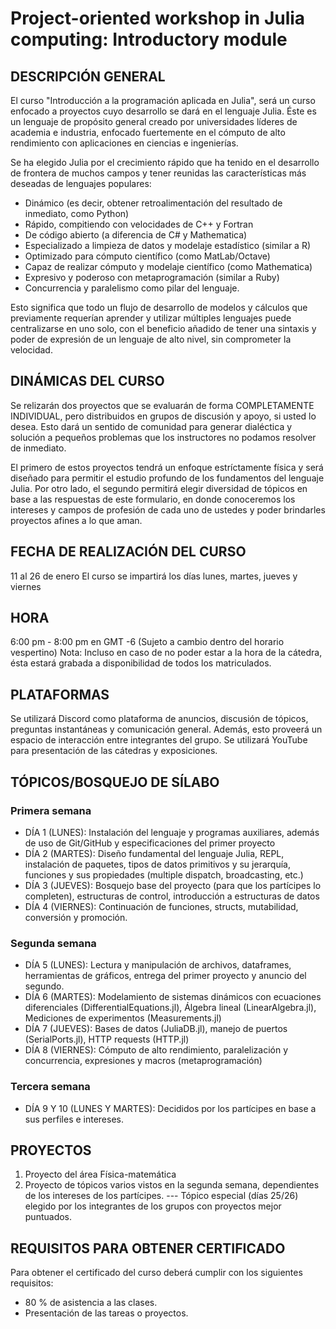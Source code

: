 # Project-oriented workshop in Julia computing: Introductory module

## DESCRIPCIÓN GENERAL

El curso "Introducción a la programación aplicada en Julia", será un curso enfocado a proyectos cuyo desarrollo se dará en el lenguaje Julia. Éste es un lenguaje de propósito general creado por universidades líderes de academia e industria, enfocado fuertemente en el cómputo de alto rendimiento con aplicaciones en ciencias e ingenierías. 

Se ha elegido Julia por el crecimiento rápido que ha tenido en el desarrollo de frontera de muchos campos y tener reunidas las características más deseadas de lenguajes populares:
- Dinámico (es decir, obtener retroalimentación del resultado de inmediato, como Python)
- Rápido, compitiendo con velocidades de C++ y Fortran
- De código abierto (a diferencia de C# y Mathematica)
- Especializado a limpieza de datos y modelaje estadístico (similar a R) 
- Optimizado para cómputo científico (como MatLab/Octave)
- Capaz de realizar cómputo y modelaje científico (como Mathematica)
- Expresivo y poderoso con metaprogramación (similar a Ruby)
- Concurrencia y paralelismo como pilar del lenguaje.

Esto significa que todo un flujo de desarrollo de modelos y cálculos que previamente requerían aprender y utilizar múltiples lenguajes puede centralizarse en uno solo, con el beneficio añadido de tener una sintaxis y poder de expresión de un lenguaje de alto nivel, sin comprometer la velocidad.

## DINÁMICAS DEL CURSO
Se relizarán dos proyectos que se evaluarán de forma COMPLETAMENTE INDIVIDUAL, pero distribuidos en grupos de discusión y apoyo, si usted lo desea. Esto dará un sentido de comunidad para generar dialéctica y solución a pequeños problemas que los instructores no podamos resolver de inmediato. 

El primero de estos proyectos tendrá un enfoque estríctamente física y será diseñado para permitir el estudio profundo de los fundamentos del lenguaje Julia. Por otro lado, el segundo permitirá elegir diversidad de tópicos en base a las respuestas de este formulario, en donde conoceremos los intereses y campos de profesión de cada uno de ustedes y poder brindarles proyectos afines a lo que aman. 

## FECHA DE REALIZACIÓN DEL CURSO
11 al 26 de enero
El curso se impartirá los días lunes, martes, jueves y viernes 

## HORA
 6:00 pm - 8:00 pm en GMT -6 (Sujeto a cambio dentro del horario vespertino)
Nota: Incluso en caso de no poder estar a la hora de la cátedra, ésta estará grabada a disponibilidad de todos los matriculados.

## PLATAFORMAS
Se utilizará Discord como plataforma de anuncios, discusión de tópicos, preguntas instantáneas y comunicación general. Además, esto proveerá un espacio de interacción entre integrantes del grupo. Se utilizará YouTube para presentación de las cátedras y exposiciones.

## TÓPICOS/BOSQUEJO DE SÍLABO
### Primera semana
- DÍA 1 (LUNES): Instalación del lenguaje y programas auxiliares, además de uso de Git/GitHub y especificaciones del primer proyecto
- DÍA 2 (MARTES): Diseño fundamental del lenguaje Julia, REPL, instalación de paquetes, tipos de datos primitivos y su jerarquía, funciones y sus propiedades (multiple dispatch, broadcasting, etc.)
- DÍA 3 (JUEVES): Bosquejo base del proyecto (para que los partícipes lo completen), estructuras de control, introducción a estructuras de datos
- DÍA 4 (VIERNES): Continuación de funciones, structs, mutabilidad, conversión y promoción.

### Segunda semana
- DÍA 5 (LUNES): Lectura y manipulación de archivos, dataframes, herramientas de gráficos, entrega del primer proyecto y anuncio del segundo.
- DÍA 6 (MARTES): Modelamiento de sistemas dinámicos con ecuaciones diferenciales (DifferentialEquations.jl), Álgebra lineal (LinearAlgebra.jl),  Mediciones de experimentos (Measurements.jl)
- DÍA 7 (JUEVES): Bases de datos (JuliaDB.jl), manejo de puertos (SerialPorts.jl),  HTTP requests (HTTP.jl)
- DÍA 8 (VIERNES): Cómputo de alto rendimiento, paralelización y concurrencia,  expresiones y macros (metaprogramación)

### Tercera semana
- DÍA 9 Y 10 (LUNES Y MARTES): Decididos por los partícipes en base a sus perfiles e intereses.

## PROYECTOS
1) Proyecto del área Física-matemática
2) Proyecto de tópicos varios vistos en la segunda semana, dependientes de los intereses de los partícipes.
--- Tópico especial (días 25/26) elegido por los integrantes de los grupos con proyectos mejor puntuados.

## REQUISITOS PARA OBTENER CERTIFICADO
Para obtener el certificado del curso deberá cumplir con los siguientes requisitos:
- 80 % de asistencia a las clases.
- Presentación de las tareas o proyectos.
